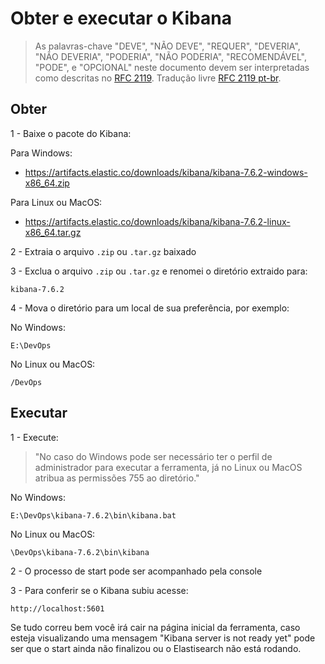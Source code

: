 # Obter e executar o Kibana

> As palavras-chave "DEVE", "NÃO DEVE", "REQUER", "DEVERIA", "NÃO DEVERIA", "PODERIA", "NÃO PODERIA", "RECOMENDÁVEL", "PODE", e "OPCIONAL" neste documento devem ser interpretadas como descritas no [RFC 2119](http://tools.ietf.org/html/rfc2119). Tradução livre [RFC 2119 pt-br](http://rfc.pt.webiwg.org/rfc2119).

## Obter

1 - Baixe o pacote do Kibana:

Para Windows:
- https://artifacts.elastic.co/downloads/kibana/kibana-7.6.2-windows-x86_64.zip

Para Linux ou MacOS:
- https://artifacts.elastic.co/downloads/kibana/kibana-7.6.2-linux-x86_64.tar.gz

2 - Extraia o arquivo `.zip` ou `.tar.gz` baixado

3 - Exclua o arquivo `.zip` ou `.tar.gz` e renomei o diretório extraido para:

```
kibana-7.6.2
```

4 - Mova o diretório para um local de sua preferência, por exemplo:

No Windows:
```
E:\DevOps
```

No Linux ou MacOS:
```
/DevOps
```

## Executar

1 - Execute:

> "No caso do Windows pode ser necessário ter o perfil de administrador para executar a ferramenta, já no Linux ou MacOS atribua as permissões 755 ao diretório."

No Windows:
```
E:\DevOps\kibana-7.6.2\bin\kibana.bat
```

No Linux ou MacOS:
```
\DevOps\kibana-7.6.2\bin\kibana
```

2 - O processo de start pode ser acompanhado pela console

3 - Para conferir se o Kibana subiu acesse:

```
http://localhost:5601
```

Se tudo correu bem você irá cair na página inicial da ferramenta, caso esteja visualizando uma mensagem "Kibana server is not ready yet" pode ser que o start ainda não finalizou ou o Elastisearch não está rodando.
